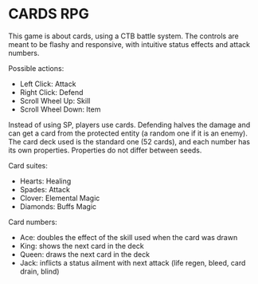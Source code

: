 # CARDS RPG
This game is about cards, using a CTB battle system. The controls are meant to be flashy and responsive, with intuitive status effects and attack numbers.

Possible actions:
- Left Click: Attack
- Right Click: Defend
- Scroll Wheel Up: Skill
- Scroll Wheel Down: Item

Instead of using SP, players use cards. Defending halves the damage and can get a card from the protected entity (a random one if it is an enemy).
The card deck used is the standard one (52 cards), and each number has its own properties. Properties do not differ between seeds.

Card suites:
- Hearts: Healing
- Spades: Attack
- Clover: Elemental Magic
- Diamonds: Buffs Magic

Card numbers:
- Ace: doubles the effect of the skill used when the card was drawn
- King: shows the next card in the deck
- Queen: draws the next card in the deck
- Jack: inflicts a status ailment with next attack (life regen, bleed, card drain, blind)
